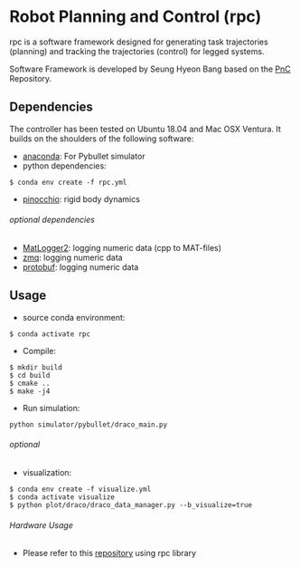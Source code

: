 # Robot Planning and Control (rpc)
rpc is a software framework designed for generating task trajectories (planning) and tracking the trajectories (control) for legged systems.<br/>

Software Framework is developed by Seung Hyeon Bang based on the [PnC](https://github.com/junhyeokahn/PnC) Repository.<br/>

## Dependencies
The controller has been tested on Ubuntu 18.04 and Mac OSX Ventura. It builds on the shoulders of the following software:<br/>
- [anaconda](https://docs.anaconda.com/anaconda/install/): For Pybullet simulator<br/>
- python dependencies: 
```
$ conda env create -f rpc.yml
```
- [pinocchio](https://github.com/shbang91/pinocchio): rigid body dynamics

###### optional dependencies
- [MatLogger2](https://github.com/shbang91/MatLogger2): logging numeric data (cpp to MAT-files)
- [zmq](https://github.com/shbang91/rpc/blob/main/dependency/scripts/install_zmq.sh): logging numeric data
- [protobuf](https://github.com/shbang91/rpc/blob/main/dependency/scripts/install_protobuf.sh): logging numeric data

## Usage
- source conda environment:<br/>
```
$ conda activate rpc
```
- Compile:<br/>
```
$ mkdir build
$ cd build 
$ cmake ..
$ make -j4
```
- Run simulation:<br/>
```
python simulator/pybullet/draco_main.py
```
###### optional
- visualization:<br/>
```
$ conda env create -f visualize.yml
$ conda activate visualize
$ python plot/draco/draco_data_manager.py --b_visualize=true
```
###### Hardware Usage
- Please refer to this [repository](https://github.com/shbang91/draco3_nodelet) using rpc library
